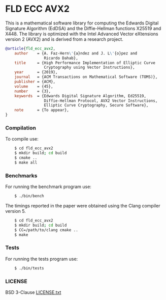 # FLD ECC AVX2

This is a mathematical software library for computing the Edwards Digital Signature Algorithm (EdDSA) and the Diffie-Hellman functions X25519 and X448. The library is optimized with the Intel Advanced Vector eXtensions version 2 (AVX2) and is derived from a research project.

```bibtex
@article{fld_ecc_avx2,
    author    = {A. Faz-Hern\'{a}ndez and J. L\'{o}pez and 
                 Ricardo Dahab},
    title     = {High Performance Implementation of Elliptic Curve
                 Cryptography using Vector Instructions},
    year      = {2019},
    journal   = {ACM Transactions on Mathematical Software (TOMS)},
    publisher = {ACM},
    volume    = {45},
    number    = {3},
    keywords  = {Edwards Digital Signature Algorithm, Ed25519,
                 Diffie-Hellman Protocol, AVX2 Vector Instructions, 
                 Elliptic Curve Cryptography, Secure Software},
    note      = {To appear},
}    
```

### Compilation

To compile use:
```bash
    $ cd fld_ecc_avx2
    $ mkdir build; cd build
    $ cmake ..
    $ make all
```

### Benchmarks 

For running the benchmark program use:

```bash
    $ ./bin/bench
```

The timings reported in the paper were obtained using the Clang compiler version 5.

```bash
    $ cd fld_ecc_avx2
    $ mkdir build; cd build
    $ CC=/path/to/clang cmake ..
    $ make
```

### Tests

For running the tests program use:
```bash
    $ ./bin/tests
```

### LICENSE

BSD 3-Clause [LICENSE.txt](LICENSE.txt)

